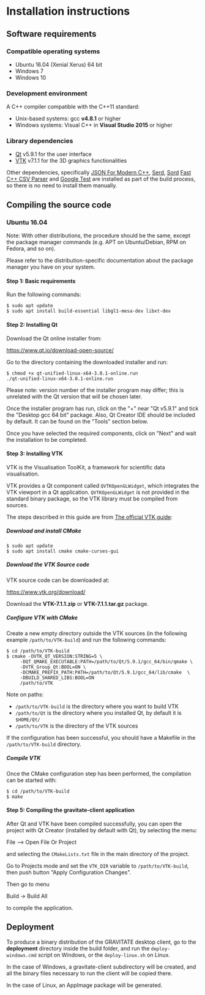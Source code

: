 # Installation instructions

## Software requirements

### Compatible operating systems

* Ubuntu 16.04 (Xenial Xerus) 64 bit
* Windows 7
* Windows 10

### Development environment

A C++ compiler compatible with the C++11 standard:

  * Unix-based systems: gcc **v4.8.1** or higher
  * Windows systems: Visual C++ in **Visual Studio 2015** or higher

### Library dependencies

* [Qt][qt-home] v5.9.1 for the user interface
* [VTK][vtk-home] v7.1.1 for the 3D graphics functionalities

Other dependencies, specifically [JSON For Modern C++][nlohmann-json],
[Serd][serd-home], [Sord][sord-home] [Fast C++ CSV Parser][csv-home] and
[Google Test][gtest-home] are installed as part of the build process,
so there is no need to install them manually.

[qt-home]: http://qt.io
[vtk-home]: http://www.vtk.org
[gtest-home]: https://github.com/google/googletest
[nlohmann-json]: https://nlohmann.github.io/json/
[serd-home]: https://drobilla.net/software/serd
[sord-home]: https://drobilla.net/software/sord
[csv-home]: https://github.com/ben-strasser/fast-cpp-csv-parser

## Compiling the source code

### Ubuntu 16.04

Note: With other distributions, the procedure should be the same,
except the package manager commands (e.g. APT on Ubuntu/Debian,
RPM on Fedora, and so on).

Please refer to the distribution-specific documentation about the package
manager you have on your system.

#### Step 1: Basic requirements

Run the following commands:

```
$ sudo apt update
$ sudo apt install build-essential libgl1-mesa-dev libxt-dev
```

#### Step 2: Installing Qt

Download the Qt online installer from:

https://www.qt.io/download-open-source/

Go to the directory containing the downloaded installer and run:

```
$ chmod +x qt-unified-linux-x64-3.0.1-online.run
./qt-unified-linux-x64-3.0.1-online.run
```
Please note: version number of the installer program may differ; this is
unrelated with the Qt version that will be chosen later.

Once the installer program has run, click on the "+" near "Qt v5.9.1" and tick the
"Desktop gcc 64 bit" package. Also, Qt Creator IDE should be included by default.
It can be found on the "Tools" section below.

Once you have selected the required components, click on "Next" and wait the
installation to be completed.

#### Step 3: Installing VTK

VTK is the Visualisation ToolKit, a framework for scientific data visualisation.

VTK provides a Qt component called `QVTKOpenGLWidget`, which integrates the
VTK viewport in a Qt application. `QVTKOpenGLWidget` is not provided in the standard
binary package, so the VTK library must be compiled from sources.

The steps described in this guide are from
[The official VTK guide](http://www.vtk.org/Wiki/VTK/Configure_and_Build):

##### Download and install CMake

```
$ sudo apt update
$ sudo apt install cmake cmake-curses-gui
```

##### Download the VTK Source code

VTK source code can be downloaded at:

https://www.vtk.org/download/

Download the **VTK-7.1.1.zip** or **VTK-7.1.1.tar.gz** package.

##### Configure VTK with CMake

Create a new empty directory outside the VTK sources (in the following example `/path/to/VTK-build`) and run the following commands:

```
$ cd /path/to/VTK-build
$ cmake -DVTK_QT_VERSION:STRING=5 \
     -DQT_QMAKE_EXECUTABLE:PATH=/path/to/Qt/5.9.1/gcc_64/bin/qmake \
     -DVTK_Group_Qt:BOOL=ON \
     -DCMAKE_PREFIX_PATH:PATH=/path/to/Qt/5.9.1/gcc_64/lib/cmake  \
     -DBUILD_SHARED_LIBS:BOOL=ON
     /path/to/VTK
```

Note on paths:

* `/path/to/VTK-build` is the directory where you want to build VTK
* `/path/to/Qt` is the directory where you installed Qt, by default it is `$HOME/Qt/`
* `/path/to/VTK` is the directory of the VTK sources

If the configuration has been successful, you should have a Makefile in the `/path/to/VTK-build` directory.

##### Compile VTK

Once the CMake configuration step has been performed, the compilation can be
started with:

```
$ cd /path/to/VTK-build
$ make
```

#### Step 5: Compiling the gravitate-client application

After Qt and VTK have been compiled successfully, you can open the project with
Qt Creator (installed by default with Qt), by selecting the menu:

File --> Open File Or Project

and selecting the `CMakeLists.txt` file in the main directory of the project.

Go to Projects mode and set the `VTK_DIR` variable to `/path/to/VTK-build`, then
push button "Apply Configuration Changes".

Then go to menu

Build -> Build All

to compile the application.

## Deployment

To produce a binary distribution of the GRAVITATE desktop client, go to the
**deployment** directory inside the build folder, and run the
`deploy-windows.cmd` script on Windows, or the `deploy-linux.sh` on Linux.

In the case of Windows, a gravitate-client subdirectory will be created, and
all the binary files necessary to run the client will be
copied there.

In the case of Linux, an AppImage package will be generated.
